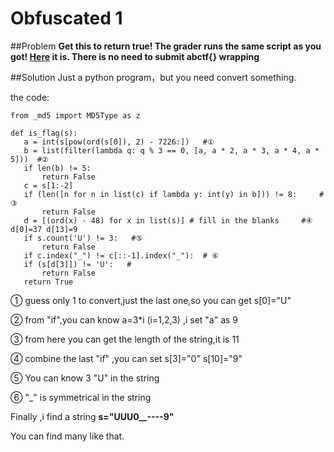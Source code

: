 # Obfuscated 1
##Problem
**Get this to return true! The grader runs the same script as you got! [Here](http://pastebin.com/8JkW5E1m) it is. There is no need to submit abctf{} wrapping**

##Solution
Just a python program，but you need convert something.

the code:

```
from _md5 import MD5Type as z

def is_flag(s):
   a = int(s[pow(ord(s[0]), 2) - 7226:])   #①  
   b = list(filter(lambda q: q % 3 == 0, [a, a * 2, a * 3, a * 4, a * 5]))  #②
   if len(b) != 5:
       return False       
   c = s[1:-2]
   if (len([n for n in list(c) if lambda y: int(y) in b])) != 8:     # ③
       return False
   d = [(ord(x) - 48) for x in list(s)] # fill in the blanks     #④ d[0]=37 d[13]=9
   if s.count('U') != 3:   #⑤
       return False
   if c.index("_") != c[::-1].index("_"):  # ⑥
   if (s[d[3]]) != 'U':   # 
       return False
   return True

```

① guess only 1 to convert,just the last one,so you can get s[0]="U"

② from "if",you can know a=3*i (i=1,2,3) ,i set "a" as 9

③ from here you can get the length of the string,it is 11

④ combine the last "if" ,you can set s[3]="0"  s[10]="9"

⑤ You can know 3 "U" in the string

⑥ "_" is  symmetrical in the string

Finally ,i find a string  **s="UUU0__\-\-\-\-9"**

You can find many like that.
